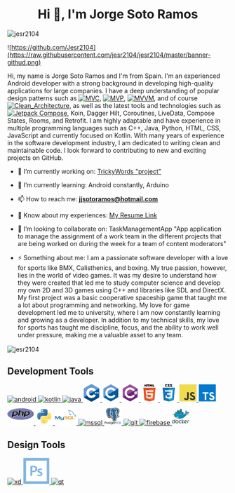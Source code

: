 <h1 align="center">Hi 👋, I'm Jorge Soto Ramos</h1>

<p align="left"> <img src="https://komarev.com/ghpvc/?username=jesr2104&label=Profile%20views&color=0e75b6&style=flat" alt="jesr2104" /> </p>

![https://github.com/Jesr2104](https://raw.githubusercontent.com/jesr2104/jesr2104/master/banner-githud.png)

Hi, my name is Jorge Soto Ramos and I'm from Spain. I'm an experienced Android developer with a strong background in developing high-quality applications for large companies. I have a deep understanding of popular design patterns such as [![MVC](https://img.shields.io/badge/MVC-3DDC84?style=flat=MVC)](), [![MVP](https://img.shields.io/badge/MVP-3DDC84?style=flat=MVP)](), [![MVVM](https://img.shields.io/badge/MVVM-3DDC84?style=flat=MVVM)](), and of course [![Clean_Architecture](https://img.shields.io/badge/Clean_Architecture-f4426c?style=flat&logoColor=white&labelColor=101010)](), as well as the latest tools and technologies such as [![Jetpack Compose](https://img.shields.io/badge/JetPack%20Compose-26a69a)](), Koin, Dagger Hilt, Coroutines, LiveData, Compose States, Rooms, and Retrofit. I am highly adaptable and have experience in multiple programming languages such as C++, Java, Python, HTML, CSS, JavaScript and currently focused on Kotlin. With many years of experience in the software development industry, I am dedicated to writing clean and maintainable code. I look forward to contributing to new and exciting projects on GitHub.

- 🔭 I’m currently working on: [TrickyWords "project"](https://github.com/Jesr2104/TrickyWords_MiniGame)

- 🌱 I’m currently learning: Android constantly, Arduino

- 📫 How to reach me: **jjsotoramos@hotmail.com**

- 📄 Know about my experiences: [My Resume Link](https://jesr2104.github.io/CV-Online/)

- 👯 I’m looking to collaborate on: TaskManagementApp "App application to manage the assignment of a work team in the different projects that are being worked on during the week for a team of content moderators"

- ⚡ Something about me: I am a passionate software developer with a love for sports like BMX, Calisthenics, and boxing. My true passion, however, lies in the world of video games. It was my desire to understand how they were created that led me to study computer science and develop my own 2D and 3D games using C++ and libraries like SDL and DirectX. My first project was a basic cooperative spaceship game that taught me a lot about programming and networking. My love for game development led me to university, where I am now constantly learning and growing as a developer. In addition to my technical skills, my love for sports has taught me discipline, focus, and the ability to work well under pressure, making me a valuable asset to any team.

<p><img align="center" src="https://github-readme-stats.vercel.app/api/top-langs?username=jesr2104&show_icons=true&locale=en&layout=compact" alt="jesr2104" /></p>


## Development Tools
<a href="https://developer.android.com" target="_blank" rel="noreferrer"> 
    <img src="https://www.vectorlogo.zone/logos/android/android-tile.svg" alt="android" width="40" height="40" /> 
</a> 
<a href="https://kotlinlang.org" target="_blank" rel="noreferrer"> 
    <img src="https://www.vectorlogo.zone/logos/kotlinlang/kotlinlang-icon.svg" alt="kotlin" width="40" height="40" /> 
</a> 
<a href="https://www.java.com" target="_blank" rel="noreferrer">
    <img src="https://www.vectorlogo.zone/logos/java/java-vertical.svg" alt="java" width="40" height="40" /> 
</a> 
<a href="https://www.w3schools.com/cpp/" target="_blank" rel="noreferrer"> 
    <img src="https://raw.githubusercontent.com/devicons/devicon/master/icons/cplusplus/cplusplus-original.svg"alt="cplusplus" width="40" height="40" />
</a>
<a href="https://www.cprogramming.com/" target="_blank" rel="noreferrer"> 
    <img src="https://raw.githubusercontent.com/devicons/devicon/master/icons/c/c-original.svg" alt="c" width="40" height="40" /> 
</a> 
<a href="https://www.w3schools.com/cs/" target="_blank" rel="noreferrer"> 
    <img src="https://raw.githubusercontent.com/devicons/devicon/master/icons/csharp/csharp-original.svg" alt="csharp" width="40" height="40" /> 
</a>
<a href="https://www.w3.org/html/" target="_blank" rel="noreferrer"> 
    <img src="https://raw.githubusercontent.com/devicons/devicon/master/icons/html5/html5-original-wordmark.svg" alt="html5" width="40" height="40" />     
</a>
<a href="https://www.w3schools.com/css/" target="_blank" rel="noreferrer"> 
    <img src="https://raw.githubusercontent.com/devicons/devicon/master/icons/css3/css3-original-wordmark.svg" alt="css3" width="40" height="40" /> 
</a>
<a href="https://developer.mozilla.org/en-US/docs/Web/JavaScript" target="_blank" rel="noreferrer"> 
    <img src="https://raw.githubusercontent.com/devicons/devicon/master/icons/javascript/javascript-original.svg" alt="javascript" width="40" height="40" /> 
</a> 
<a href="https://www.typescriptlang.org/" target="_blank" rel="noreferrer"> 
    <img src="https://raw.githubusercontent.com/devicons/devicon/master/icons/typescript/typescript-original.svg" alt="typescript" width="40" height="40" /> 
</a>
<a href="https://www.php.net" target="_blank" rel="noreferrer"> 
    <img src="https://raw.githubusercontent.com/devicons/devicon/master/icons/php/php-original.svg" alt="php" width="60" height="50" /> 
</a>
<a href="https://www.python.org" target="_blank" rel="noreferrer"> 
    <img src="https://raw.githubusercontent.com/devicons/devicon/master/icons/python/python-original.svg" alt="python" width="40" height="40" /> 
</a>
<a href="https://www.mysql.com/" target="_blank" rel="noreferrer"> 
    <img src="https://raw.githubusercontent.com/devicons/devicon/master/icons/mysql/mysql-original-wordmark.svg" alt="mysql" width="50" height="45" /> 
</a>
<a href="https://www.microsoft.com/en-us/sql-server" target="_blank" rel="noreferrer"> 
    <img src="https://www.svgrepo.com/show/303229/microsoft-sql-server-logo.svg" alt="mssql" width="50" height="45" /> 
</a>
<a href="https://www.postgresql.org" target="_blank" rel="noreferrer"> 
    <img src="https://raw.githubusercontent.com/devicons/devicon/master/icons/postgresql/postgresql-original-wordmark.svg" alt="postgresql" width="40" height="40" /> 
</a>
<a href="https://git-scm.com/" target="_blank" rel="noreferrer"> 
    <img src="https://www.vectorlogo.zone/logos/git-scm/git-scm-icon.svg" alt="git" width="40" height="40" /> 
</a>
<a href="https://firebase.google.com/" target="_blank" rel="noreferrer"> <img
        src="https://www.vectorlogo.zone/logos/firebase/firebase-icon.svg" alt="firebase" width="40" height="40" />
</a>
<a href="https://www.docker.com/" target="_blank" rel="noreferrer"> 
    <img src="https://raw.githubusercontent.com/devicons/devicon/master/icons/docker/docker-original-wordmark.svg" alt="docker" width="40" height="40" /> 
</a>

## Design Tools
<a href="https://www.adobe.com/products/xd.html" target="_blank" rel="noreferrer"> 
    <img src="https://cdn.worldvectorlogo.com/logos/adobe-xd.svg" alt="xd" width="60" height="60" />
</a>
<a href="https://www.photoshop.com/en" target="_blank" rel="noreferrer">
    <img src="https://raw.githubusercontent.com/devicons/devicon/master/icons/photoshop/photoshop-line.svg" alt="photoshop" width="60" height="60" /> 
</a> 
<a href="https://www.qt.io/" target="_blank" rel="noreferrer">
    <img src="https://upload.wikimedia.org/wikipedia/commons/0/0b/Qt_logo_2016.svg" alt="qt" width="60" height="60" /> 
</a>



